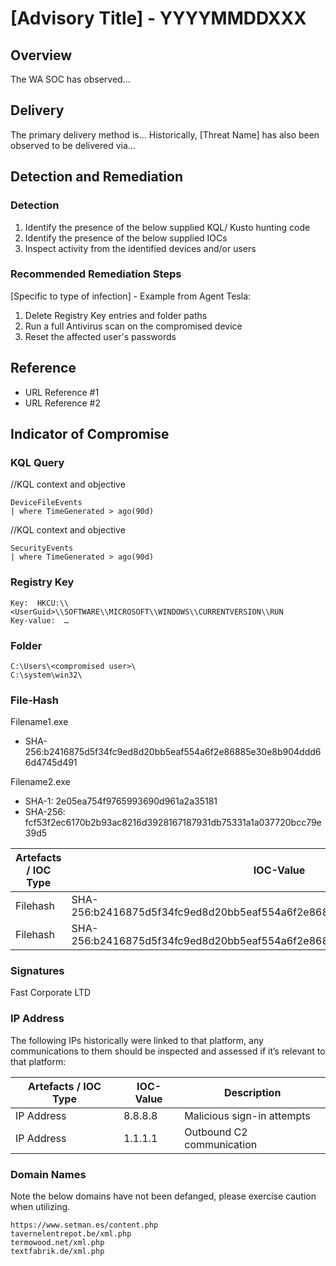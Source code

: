   
# [Advisory Title] - YYYYMMDDXXX

## Overview
The WA SOC has observed…

## Delivery
The primary delivery method is…
Historically, [Threat Name] has also been observed to be delivered via…

## Detection and Remediation

### Detection

 1. Identify the presence of the below supplied KQL/ Kusto hunting code
 2. Identify the presence of the below supplied IOCs
 3. Inspect activity from the identified devices and/or users

### Recommended Remediation Steps
[Specific to type of infection] - Example from Agent Tesla:

1.  Delete Registry Key entries and folder paths
2.  Run a full Antivirus scan on the compromised device
3.  Reset the affected user's passwords

## Reference
* URL Reference #1
* URL Reference #2

## Indicator of Compromise

### KQL Query
//KQL context and objective
```kusto
DeviceFileEvents  
| where TimeGenerated > ago(90d)
```

//KQL context and objective
```kusto
SecurityEvents  
| where TimeGenerated > ago(90d)
```

### Registry Key
```text
Key:  HKCU:\\<UserGuid>\\SOFTWARE\\MICROSOFT\\WINDOWS\\CURRENTVERSION\\RUN
Key-value:  …
```

### Folder
```text
C:\Users\<compromised user>\
C:\system\win32\
```

### File-Hash

Filename1.exe
* SHA-256:b2416875d5f34fc9ed8d20bb5eaf554a6f2e86885e30e8b904ddd66d4745d491

Filename2.exe
* SHA-1: 2e05ea754f9765993690d961a2a35181
* SHA-256: fcf53f2ec6170b2b93ac8216d3928167187931db75331a1a037720bcc79e39d5

| Artefacts / IOC Type | IOC-Value | Description |
| - | --- | - |
|Filehash|SHA-256:b2416875d5f34fc9ed8d20bb5eaf554a6f2e86885e30e8b904ddd66d4745d491|Downloaded file|
|Filehash|SHA-256:b2416875d5f34fc9ed8d20bb5eaf554a6f2e86885e30e8b904ddd66d4745d491|Malicious .js file|


### Signatures

Fast Corporate LTD

### IP Address

The following IPs historically were linked to that platform, any communications to them should be inspected and assessed if it’s relevant to that platform:

| Artefacts / IOC Type | IOC-Value | Description |
| - | - | --- |
|IP Address|8.8.8.8|Malicious sign-in attempts|
|IP Address|1.1.1.1|Outbound C2 communication|

### Domain Names
Note the below domains have not been defanged, please exercise caution when utilizing.

```text
https://www.setman.es/content.php
tavernelentrepot.be/xml.php
termowood.net/xml.php
textfabrik.de/xml.php
```
